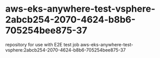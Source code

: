 # aws-eks-anywhere-test-vsphere-2abcb254-2070-4624-b8b6-705254bee875-37
repository for use with E2E test job aws-eks-anywhere-test-vsphere:2abcb254-2070-4624-b8b6-705254bee875-37
